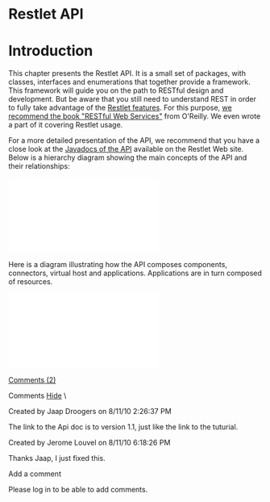 Restlet API
===========

Introduction
============

This chapter presents the Restlet API. It is a small set of packages,
with classes, interfaces and enumerations that together provide a
framework. This framework will guide you on the path to RESTful design
and development. But be aware that you still need to understand REST in
order to fully take advantage of the [Restlet
features](http://web.archive.org/web/20111201160659/http://www.restlet.org/about/features).
For this purpose, [we recommend the book "RESTful Web
Services"](http://web.archive.org/web/20111201160659/http://www.restlet.org/documentation/books)
from O'Reilly. We even wrote a part of it covering Restlet usage.

For a more detailed presentation of the API, we recommend that you have
a close look at the [Javadocs of the
API](http://web.archive.org/web/20111201160659/http://www.restlet.org/documentation/2.0/jse/api/)
available on the Restlet Web site. Below is a hierarchy diagram showing
the main concepts of the API and their relationships:

![restlets](Restlet%20API-27_files/restlets.html "restlets")

Here is a diagram illustrating how the API composes components,
connectors, virtual host and applications. Applications are in turn
composed of resources.

![tutorial05](Restlet%20API-27_files/tutorial05.html "tutorial05")

[Comments
(2)](http://web.archive.org/web/20111201160659/http://wiki.restlet.org/docs_2.0/13-restlet/27-restlet.html#)

Comments
[Hide](http://web.archive.org/web/20111201160659/http://wiki.restlet.org/docs_2.0/13-restlet/27-restlet.html#)
\

Created by Jaap Droogers on 8/11/10 2:26:37 PM

The link to the Api doc is to version 1.1, just like the link to the
tuturial.

Created by Jerome Louvel on 8/11/10 6:18:26 PM

Thanks Jaap, I just fixed this.

Add a comment

Please log in to be able to add comments.
